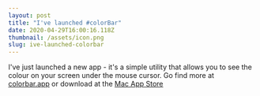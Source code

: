 ```yaml
---
layout: post
title: "I've launched #colorBar"
date: 2020-04-29T16:00:16.118Z
thumbnail: /assets/icon.png
slug: ive-launched-colorbar
---
```

I've just launched a new app - it's a simple utility that allows you to see the colour on your screen under the mouse cursor. Go find more at [colorbar.app](https://colorbar.app) or download at the [Mac App Store](https://apps.apple.com/us/app/colorbar/id1510408002)